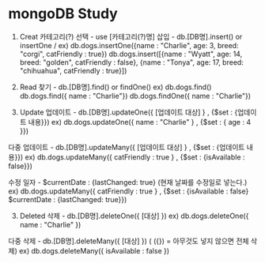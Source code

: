 # mongoDB Study

1. Creat
카테고리(?) 선택 - use [카테고리(?)명]
삽입 - db.[DB명].insert() or insertOne / 
ex) db.dogs.insertOne({name : "Charlie", age: 3, breed: "corgi", catFriendly : true})
    db.dogs.insert([{name : "Wyatt", age: 14, breed: "golden", catFriendly : false}, {name : "Tonya", age: 17, breed: "chihuahua",         catFriendly : true}])

2. Read
찾기 - db.[DB명].find() or findOne()
ex) db.dogs.find()
    db.dogs.find({ name : "Charlie"})
    db.dogs.findOne({ name : "Charlie"})
    
3. Update
업데이트 - db.[DB명].updateOne({ [업데이트 대상] } , {$set : {업데이트 내용}})
ex) db.dogs.updateOne({ name : "Charlie" } , {$set : { age : 4 }})

다중 업데이트 - db.[DB명].updateMany({ [업데이트 대상] } , {$set : {업데이트 내용}})
ex) db.dogs.updateMany({ catFriendly : true } , {$set : {isAvailable : false}})

수정 일자 - $currentDate : {lastChanged: true} (현재 날짜를 수정일로 넣는다.)
ex) db.dogs.updateMany({ catFriendly : true } , {$set : {isAvailable : false} $currentDate : {lastChanged: true}})

3. Deleted
삭제 - db.[DB명].deleteOne({ [대상] })
ex) db.dogs.deleteOne({ name : "Charlie" })

다중 삭제 - db.[DB명].deleteMany({ [대상] }) ( ({}) = 아무것도 넣지 않으면 전체 삭제)
ex) db.dogs.deleteMany({ isAvailable : false })
